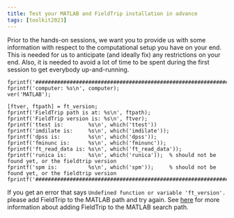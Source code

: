 ```yaml
---
title: Test your MATLAB and FieldTrip installation in advance
tags: [toolkit2023]
---
```


Prior to the hands-on sessions, we want you to provide us with some information with respect to the computational setup you have on your end. This is needed for us to anticipate (and ideally fix) any restrictions on your end. Also, it is needed to avoid a lot of time to be spent during the first session to get everybody up-and-running.

    fprintf('################################################################\n');
    fprintf('computer: %s\n', computer);
    ver('MATLAB');

    [ftver, ftpath] = ft_version;
    fprintf('FieldTrip path is at: %s\n', ftpath);
    fprintf('FieldTrip version is: %s\n', ftver);
    fprintf('ttest is:        %s\n', which('ttest'))
    fprintf('imdilate is:     %s\n', which('imdilate'));
    fprintf('dpss is:         %s\n', which('dpss'));
    fprintf('fminunc is:      %s\n', which('fminunc'));
    fprintf('ft_read_data is: %s\n', which('ft_read_data'));
    fprintf('runica is:       %s\n', which('runica'));  % should not be found yet, or the fieldtrip version
    fprintf('spm is:          %s\n', which('spm'));     % should not be found yet, or the fieldtrip version
    fprintf('################################################################\n');

If you get an error that says `Undefined function or variable 'ft_version'.` please add FieldTrip to the MATLAB path and try again. See [here](/faq/matlab/installation) for more information about adding FieldTrip to the MATLAB search path.
